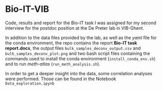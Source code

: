 # Bio-IT-VIB
Code, results and report for the Bio-IT task I was assigned for my second interview for the postdoc position at the De Preter lab in VIB-Ghent.

In addition to the data files provided by the lab, as well as the *yaml* file for the conda environment, the repo contains the report **Bio-IT task report.docx**, the output files `bulk_samples_deconv_output.csv` and `bulk_samples_deconv_plot.png` and two bash script files containing the commands used to install the conda environment (`install_conda_env.sh`) and to run *meth-atlas* (`run_meth_analysis.sh`).

In order to get a deeper insight into the data, some correlation analyses were performed. Those can be found in the Notebook `Data_exploration.ipynb`
